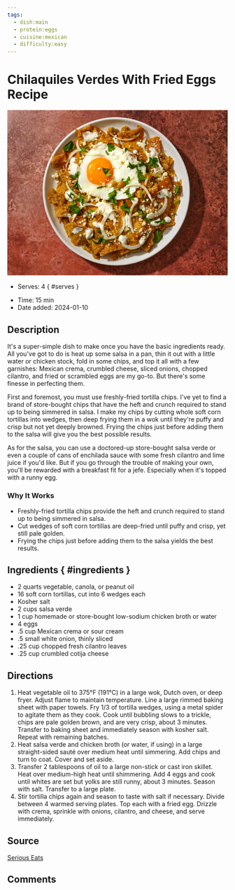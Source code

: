 ```yaml
---
tags:
  - dish:main
  - protein:eggs
  - cuisine:mexican
  - difficulty:easy
---
```

<!-- Tags can have colon, but no space around it -->

# Chilaquiles Verdes With Fried Eggs Recipe

![Recipe picture](../images/chilaquiles_verdes.webp)

<!-- Serves has to be a single number, no dashes, but text is allowed after the
number (e.g., 24 cookies) -->
- Serves: 4
{ #serves }
<!-- Time is not parsed, so anything can be input here, and additional
values can be added (e.g., "active time", "cooking time", etc) -->
- Time: 15 min
- Date added: 2024-01-10

## Description

It's a super-simple dish to make once you have the basic ingredients ready. All you've got to do is heat up some salsa in a pan, thin it out with a little water or chicken stock, fold in some chips, and top it all with a few garnishes: Mexican crema, crumbled cheese, sliced onions, chopped cilantro, and fried or scrambled eggs are my go-to. But there's some finesse in perfecting them.

First and foremost, you must use freshly-fried tortilla chips. I've yet to find a brand of store-bought chips that have the heft and crunch required to stand up to being simmered in salsa. I make my chips by cutting whole soft corn tortillas into wedges, then deep frying them in a wok until they're puffy and crisp but not yet deeply browned. Frying the chips just before adding them to the salsa will give you the best possible results.

As for the salsa, you can use a doctored-up store-bought salsa verde or even a couple of cans of enchilada sauce with some fresh cilantro and lime juice if you'd like. But if you go through the trouble of making your own, you'll be rewarded with a breakfast fit for a jefe. Especially when it's topped with a runny egg. 

### Why It Works

- Freshly-fried tortilla chips provide the heft and crunch required to stand up to being simmered in salsa.
- Cut wedges of soft corn tortillas are deep-fried until puffy and crisp, yet still pale golden.
- Frying the chips just before adding them to the salsa yields the best results.

## Ingredients { #ingredients }

<!-- Decimals are allowed, fractions are not. For ranges, use only a single dash
and no spaces between the numbers. -->

- 2 quarts vegetable, canola, or peanut oil
- 16 soft corn tortillas, cut into 6 wedges each
- Kosher salt
- 2 cups salsa verde
- 1 cup homemade or store-bought low-sodium chicken broth or water
- 4 eggs
- .5 cup Mexican crema or sour cream
- .5 small white onion, thinly sliced
- .25 cup chopped fresh cilantro leaves
- .25 cup crumbled cotija cheese

## Directions

<!-- If you have a direction that refers to a number of some ingredient, wrap
the number in asterisks and add `{.ingredient-num}` afterwards. For example,
write `Add 2 Tbsp oil to pan` as `Add *2*{.ingredient-num} to pan`. This allows
us to properly change the number when changing the serves value. -->

1. Heat vegetable oil to 375°F (191°C) in a large wok, Dutch oven, or deep fryer. Adjust flame to maintain temperature. Line a large rimmed baking sheet with paper towels. Fry 1/3 of tortilla wedges, using a metal spider to agitate them as they cook. Cook until bubbling slows to a trickle, chips are pale golden brown, and are very crisp, about 3 minutes. Transfer to baking sheet and immediately season with kosher salt. Repeat with remaining batches.
2. Heat salsa verde and chicken broth (or water, if using) in a large straight-sided sauté over medium heat until simmering. Add chips and turn to coat. Cover and set aside.
3. Transfer 2 tablespoons of oil to a large non-stick or cast iron skillet. Heat over medium-high heat until shimmering. Add 4 eggs and cook until whites are set but yolks are still runny, about 3 minutes. Season with salt. Transfer to a large plate.
4. Stir tortilla chips again and season to taste with salt if necessary. Divide between 4 warmed serving plates. Top each with a fried egg. Drizzle with crema, sprinkle with onions, cilantro, and cheese, and serve immediately. 

## Source

[Serious Eats](https://www.seriouseats.com/chilaquiles-verdes-fried-eggs)

## Comments
